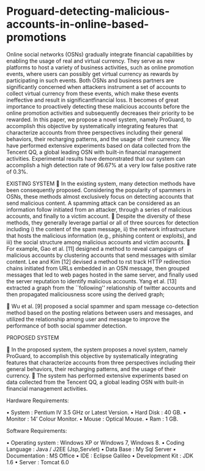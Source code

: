 # Proguard-detecting-malicious-accounts-in-online-based-promotions
Online social networks (OSNs) gradually integrate financial capabilities by enabling the usage of real and virtual currency. They serve as new platforms to host a variety of business activities, such as online promotion events, where users can possibly get virtual currency as rewards by participating in such events. Both OSNs and business partners are significantly concerned when attackers instrument a set of accounts to collect virtual currency from these events, which make these events ineffective and result in significantfinancial loss. It becomes of great importance to proactively detecting these malicious accounts before the online promotion activities and subsequently decreases their priority to be rewarded. In this paper, we propose a novel system, namely ProGuard, to accomplish this objective by systematically integrating features that characterize accounts from three perspectives including their general behaviors, their recharging patterns, and the usage of their currency. We have performed extensive experiments based on data collected from the Tencent QQ, a global leading OSN with built-in financial management activities. Experimental results have demonstrated that our system can accomplish a high detection rate of 96.67% at a very low false positive rate of 0.3%.

EXISTING SYSTEM
	In the existing system, many detection methods have been consequently proposed. Considering the popularity of spammers in OSNs, these methods almost exclusively focus on detecting accounts that send malicious content. A spamming attack can be considered as an information follow initiated from an attacker, through a series of malicious accounts, and finally to a victim account. 
	Despite the diversity of these methods, they generally leverage partial or all of three sources for detection including i) the content of the spam message, ii) the network infrastructure that hosts the malicious information (e.g., phishing content or exploits), and iii) the social structure among malicious accounts and victim accounts. 
	For example, Gao et al. [11] designed a method to reveal campaigns of malicious accounts by clustering accounts that send messages with similar content. Lee and Kim [12] devised a method to rst track HTTP redirection chains initiated from URLs embedded in an OSN message, then grouped messages that led to web pages hosted in the same server, and finally used the server reputation to identify malicious accounts. Yang et al. [13] extracted a graph from the ``following'' relationship of twitter accounts
and then propagated maliciousness score using the derived graph; 

	Wu et al. [9] proposed a social spammer and spam message co-detection method based on the posting relations between users and messages, and utilized the relationship among user and message to improve the performance of both social spammer detection.

PROPOSED SYSTEM

	In the proposed system, the system proposes a novel system, namely ProGuard, to accomplish this objective by systematically integrating features that characterize accounts from three perspectives including their general behaviors, their recharging patterns, and the usage of their currency. 
	The system has performed extensive experiments based on data collected from the Tencent QQ, a global leading OSN with built-in financial management activities.


Hardware Requirements:

•	System			:   Pentium IV 3.5 GHz or Latest Version.
•	Hard Disk	               	:   40 GB.
•	Monitor	              	 :   14’ Colour Monitor.
•	Mouse			:   Optical Mouse.
•	Ram		            	   :   1 GB.

Software Requirements:

•	Operating system 	 :   Windows XP or Windows 7, Windows 8.
•	Coding Language	 :   Java / J2EE (Jsp,Servlet)
•	Data Base		 :   My Sql Server
•	Documentation    	 :   MS Office
•	IDE                        :   Eclipse Galileo
•	Development Kit  	  :   JDK 1.6
•	Server                     : Tomcat 6.0

